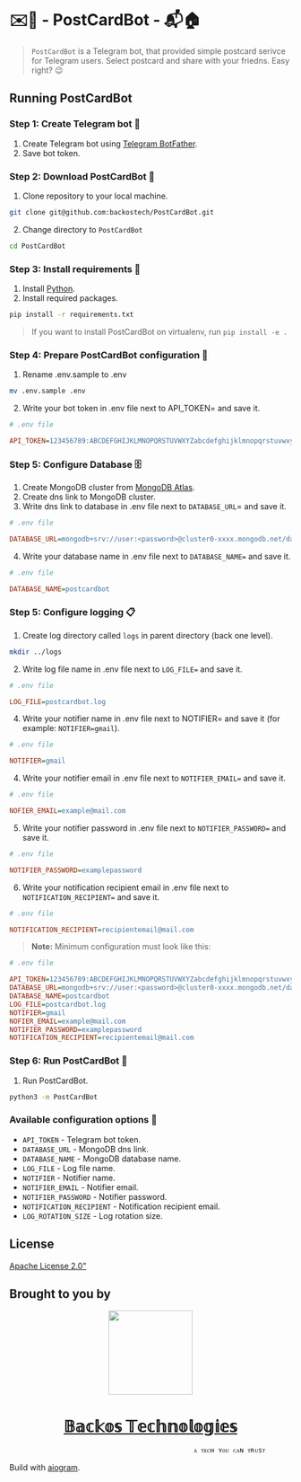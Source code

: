 # ✉️📮 - PostCardBot - 📬🏠

> `PostCardBot` is a Telegram bot, that provided simple postcard serivce for Telegram users. Select postcard and share with your friedns. Easy right? 😉


## **Running PostCardBot**

### Step 1: **Create Telegram bot 🤖**
1. Create Telegram bot using [Telegram BotFather](https://telegram.me/botfather).
2. Save bot token.

### Step 2: **Download PostCardBot 💾**
1. Clone repository to your local machine.
```bash
git clone git@github.com:backostech/PostCardBot.git
```
2. Change directory to `PostCardBot`
```bash
cd PostCardBot
```

### Step 3: **Install requirements 🔩**
1. Install [Python](https://www.python.org/downloads/).
2. Install required packages.
```bash
pip install -r requirements.txt
```
> If you want to install PostCardBot on virtualenv, run  `pip install -e .`

### Step 4: **Prepare PostCardBot configuration 🔩**
1. Rename .env.sample to .env
```bash
mv .env.sample .env
```
2. Write your bot token in .env file next to API_TOKEN= and save it.
```ini
# .env file

API_TOKEN=123456789:ABCDEFGHIJKLMNOPQRSTUVWXYZabcdefghijklmnopqrstuvwxyz
```

### Step 5: **Configure Database 🗄**
1. Create MongoDB cluster from [MongoDB Atlas](https://www.mongodb.com/cloud/atlas).
2. Create dns link to MongoDB cluster.
3. Write dns link to database in .env file next to `DATABASE_URL`= and save it.
```ini
# .env file

DATABASE_URL=mongodb+srv://user:<password>@cluster0-xxxx.mongodb.net/database
```
4. Write your database name in .env file next to `DATABASE_NAME=` and save it.
```ini
# .env file

DATABASE_NAME=postcardbot
```

### Step 5: **Configure logging 📋**
1. Create log directory called `logs` in parent directory (back one level).
```bash
mkdir ../logs
```
2. Write log file name in .env file next to `LOG_FILE=` and save it.
```ini
# .env file

LOG_FILE=postcardbot.log
```
4. Write your notifier name in .env file next to NOTIFIER= and save it (for example: `NOTIFIER=gmail`).
```ini
# .env file

NOTIFIER=gmail
```
4. Write your notifier email in .env file next to `NOTIFIER_EMAIL=` and save it.
```ini
# .env file

NOFIER_EMAIL=example@mail.com
````
5. Write your notifier password in .env file next to `NOTIFIER_PASSWORD=` and save it.
```ini
# .env file

NOTIFIER_PASSWORD=examplepassword
```
6. Write your notification recipient email in .env file next to `NOTIFICATION_RECIPIENT=` and save it.
```ini
# .env file

NOTIFICATION_RECIPIENT=recipientemail@mail.com
```

> **Note:** Minimum configuration must look like this:
```ini
# .env file

API_TOKEN=123456789:ABCDEFGHIJKLMNOPQRSTUVWXYZabcdefghijklmnopqrstuvwxyz
DATABASE_URL=mongodb+srv://user:<password>@cluster0-xxxx.mongodb.net/database
DATABASE_NAME=postcardbot
LOG_FILE=postcardbot.log
NOTIFIER=gmail
NOFIER_EMAIL=example@mail.com
NOTIFIER_PASSWORD=examplepassword
NOTIFICATION_RECIPIENT=recipientemail@mail.com
```

### Step 6: **Run PostCardBot 🚀**
1. Run PostCardBot.
```bash
python3 -m PostCardBot
```

### **Available configuration options 🔧**
- `API_TOKEN` - Telegram bot token.
- `DATABASE_URL` - MongoDB dns link.
- `DATABASE_NAME` - MongoDB database name.
- `LOG_FILE` - Log file name.
- `NOTIFIER` - Notifier name.
- `NOTIFIER_EMAIL` - Notifier email.
- `NOTIFIER_PASSWORD` - Notifier password.
- `NOTIFICATION_RECIPIENT` - Notification recipient email.
- `LOG_ROTATION_SIZE` - Log rotation size.


## **License**
<!-- Apache -->
<a href="https://www.apache.org/licenses/LICENSE-2.0">Apache License 2.0" </a>


## **Brought to you by**

<p align="center">
  <img width="150" height="150" src="https://www.backostech.com/wp-content/uploads/2022/08/cropped-BackosLogo.png">
  <h1 align="center"><a href="https://backostech.com">𝔹𝕒𝕔𝕜𝕠𝕤 𝕋𝕖𝕔𝕙𝕟𝕠𝕝𝕠𝕘𝕚𝕖𝕤</a></h1>

  ```
                                                ᴀ ᴛᴇᴄʜ ʏᴏᴜ ᴄᴀɴ ᴛʀᴜsᴛ
  ```
</p>


Build with [aiogram](https://github.com/aiogram/aiogram).
